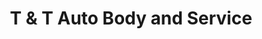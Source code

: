 ---
title: "T & T Auto Body and Service"
url: /minersville/t-and-t-auto-body-and-service/
shop: car repair
---